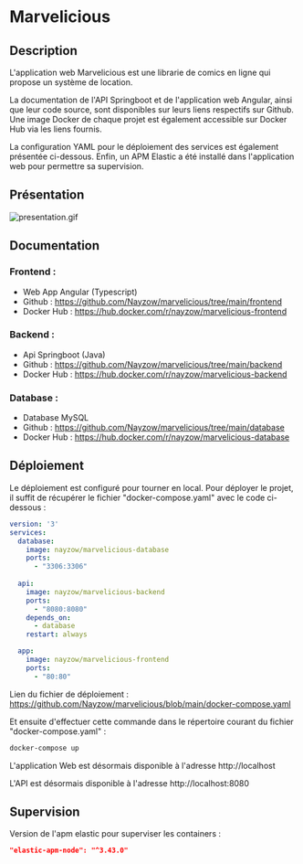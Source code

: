 # Marvelicious

## Description

L'application web Marvelicious est une librarie de comics en ligne qui propose un système de location.

La documentation de l'API Springboot et de l'application web Angular, ainsi que leur code source, sont disponibles sur leurs liens respectifs sur Github. Une image Docker de chaque projet est également accessible sur Docker Hub via les liens fournis.

La configuration YAML pour le déploiement des services est également présentée ci-dessous. Enfin, un APM Elastic a été installé dans l'application web pour permettre sa supervision.

## Présentation

![presentation.gif](resources%2Fpresentation.gif)

## Documentation

### Frontend :
- Web App Angular (Typescript)
- Github : https://github.com/Nayzow/marvelicious/tree/main/frontend
- Docker Hub : https://hub.docker.com/r/nayzow/marvelicious-frontend

### Backend :
- Api Springboot (Java)
- Github : https://github.com/Nayzow/marvelicious/tree/main/backend
- Docker Hub : https://hub.docker.com/r/nayzow/marvelicious-backend

### Database :
- Database MySQL
- Github : https://github.com/Nayzow/marvelicious/tree/main/database
- Docker Hub : https://hub.docker.com/r/nayzow/marvelicious-database

## Déploiement

Le déploiement est configuré pour tourner en local. Pour déployer le projet, il suffit de récupérer le fichier "docker-compose.yaml" avec le code ci-dessous :

```yaml
version: '3'
services:
  database:
    image: nayzow/marvelicious-database
    ports:
      - "3306:3306"
      
  api:
    image: nayzow/marvelicious-backend
    ports:
      - "8080:8080"
    depends_on:
      - database
    restart: always

  app:
    image: nayzow/marvelicious-frontend
    ports:
      - "80:80"
```

Lien du fichier de déploiement : https://github.com/Nayzow/marvelicious/blob/main/docker-compose.yaml

Et ensuite d'effectuer cette commande dans le répertoire courant du fichier "docker-compose.yaml" :

```bash
docker-compose up
```

L'application Web est désormais disponible à l'adresse http://localhost

L'API est désormais disponible à l'adresse http://localhost:8080

## Supervision

Version de l'apm elastic pour superviser les containers :

```json
"elastic-apm-node": "^3.43.0"
```
